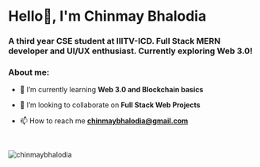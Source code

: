 <h1 align="left">Hello👋, I'm Chinmay Bhalodia</h1>
<h3 align="left">A third year CSE student at IIITV-ICD. Full Stack MERN developer and UI/UX enthusiast. Currently exploring Web 3.0!</h3>

<h3 align="left">About me:</h3>

- 🌱 I’m currently learning **Web 3.0 and Blockchain basics**

- 👯 I’m looking to collaborate on **Full Stack Web Projects**

- 📫 How to reach me **chinmaybhalodia@gmail.com**

<br>

<p align="left"> <img src="https://komarev.com/ghpvc/?username=chinmaybhalodia&label=Profile%20views&color=b40e96&style=flat-square" alt="chinmaybhalodia" /> </p>
